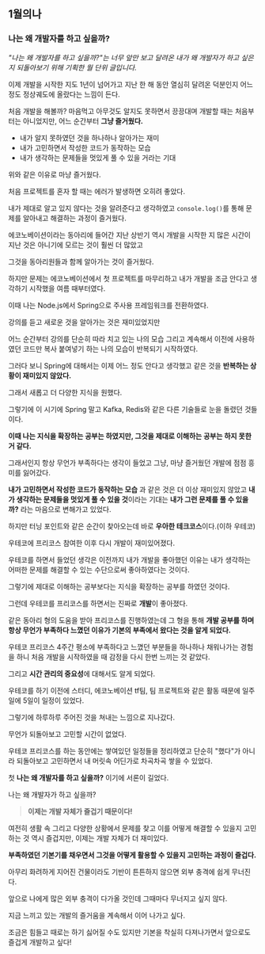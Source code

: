 ## 1월의나



### 나는 왜 개발자를 하고 싶을까?

*"나는 왜 개발자를 하고 싶을까?"는 너무 앞만 보고 달려온 내가 왜 개발자가 하고 싶은지 되돌아보기 위해 기획한 월 단위 글입니다.*



이제 개발을 시작한 지도 1년이 넘어가고 지난 한 해 동안 열심히 달려온 덕분인지 어느 정도 정상궤도에 올랐다는 느낌이 든다.

처음 개발을 해볼까? 마음먹고 아무것도 알지도 못하면서 끙끙대며 개발할 때는 처음부터는 아니었지만, 어느 순간부터 **그냥 즐거웠다.**

+ 내가 알지 못하였던 것을 하나하나 알아가는 재미
+ 내가 고민하면서 작성한 코드가 동작하는 모습
+ 내가 생각하는 문제들을 멋있게 풀 수 있을 거라는 기대

위와 같은 이유로 마냥 즐거웠다.

처음 프로젝트를 혼자 할 때는 에러가 발생하면 오히려 좋았다.

내가 제대로 알고 있지 않다는 것을 알려준다고 생각하였고  `console.log()`를 통해 문제를 알아내고 해결하는 과정이 즐거웠다.



에코노베이션이라는 동아리에 들어간 지난 상반기 역시 개발을 시작한 지 많은 시간이 지난 것은 아니기에 모르는 것이 훨씬 더 많았고 

그것을 동아리원들과 함께 알아가는 것이 즐거웠다.



하지만 문제는 에코노베이션에서 첫 프로젝트를 마무리하고 내가 개발을 조금 안다고 생각하기 시작했을 여름 때부터였다.

이때 나는 Node.js에서 Spring으로 주사용 프레임워크를 전환하였다.

강의를 듣고 새로운 것을 알아가는 것은 재미있었지만

어느 순간부터 강의를 단순히 따라 치고 있는 나의 모습 그리고 계속해서 이전에 사용하였던 코드만 복사 붙여넣기 하는 나의 모습이 반복되기 시작하였다.

그러다 보니 Spring에 대해서는 이제 어느 정도 안다고 생각했고 같은 것을 **반복하는 상황이 재미있지 않았다.**

그래서 새롭고 더 다양한 지식을 원했다.

그렇기에 이 시기에 Spring 말고 Kafka, Redis와 같은 다른 기술들로 눈을 돌렸던 것들이다.



**이때 나는 지식을 확장하는 공부는 하였지만, 그것을 제대로 이해하는 공부는 하지 못한 거 같다.**

그래서인지 항상 무언가 부족하다는 생각이 들었고 그냥, 마냥 즐거웠던 개발에 점점 흥미를 잃어갔다.

**내가 고민하면서 작성한 코드가 동작하는 모습** 과 같은 것은 더 이상 재미있지 않았고 **내가 생각하는 문제들을 멋있게 풀 수 있을 것**이라는 기대는 **내가 그런 문제를 풀 수 있을까?** 라는 마음으로 변해가고 있었다.



하지만 터닝 포인트와 같은 순간이 찾아오는데 바로 **우아한 테크코스**이다.(이하 우테코)

우테코에 프리코스 참여한 이후 다시 개발이 재미있어졌다.

우테코를 하면서 들었던 생각은 이전까지 내가 개발을 좋아했던 이유는 내가 생각하는 어떠한 문제를 해결할 수 있는 수단으로써 좋아하였다는 것이다.

그렇기에 제대로 이해하는 공부보다는 지식을 확장하는 공부를 하였던 것이다.



그런데 우테코를 프리코스를 하면서는 진짜로 **개발**이 좋아졌다.

같은 동아리 형의 도움을 받아 프리코스를 진행하였는데 그 형을 통해 **개발 공부를 하며 항상 무언가 부족하다 느꼈던 이유가 기본의 부족에서 왔다는 것을 알게 되었다.**

우테코 프리코스 4주간 평소에 부족하다고 느꼈던 부분들을 하나하나 채워나가는 경험을 하니 처음 개발을 시작하였을 때 감정을 다시 한번 느끼는 것 같았다.



그리고 **시간 관리의 중요성**에 대해서도 알게 되었다.

우테코를 하기 이전에 스터디, 에코노베이션 tf팀, 팀 프로젝트와 같은 활동 때문에 일주일에 5일이 일정이 있었다.

그렇기에 하루하루 주어진 것을 쳐내는 느낌으로 지나갔다.

무언가 되돌아보고 고민할 시간이 없었다.

우테코 프리코스를 하는 동안에는 쌓여있던 일정들을 정리하였고 단순히 "했다"가 아니라 되돌아보고 고민하면서 내 머릿속 어딘가로 차곡차곡 쌓을 수 있었다.



첫 **나는 왜 개발자를 하고 싶을까?** 이기에 서론이 길었다.

나는 왜 개발자가 하고 싶을까?

> **이제는 개발 자체가 즐겁기 때문이다!**

여전히 생활 속 그리고 다양한 상황에서 문제를 찾고 이를 어떻게 해결할 수 있을지 고민하는 것 역시 즐겁지만, 이제는 개발 자체가 더 재미있다.

**부족하였던 기본기를 채우면서 그것을 어떻게 활용할 수 있을지 고민하는 과정이 즐겁다.**

아무리 화려하게 지어진 건물이라도 기반이 튼튼하지 않으면 외부 충격에 쉽게 무너진다.

앞으로 나에게 많은 외부 충격이 다가올 것인데 그때마다 무너지고 싶지 않다.

지금 느끼고 있는 개발의 즐거움을 계속해서 이어 나가고 싶다.

조금은 힘들고 때로는 하기 싫어질 수도 있지만 기본을 착실히 다져나가면서 앞으로도 즐겁게 개발하고 싶다!

